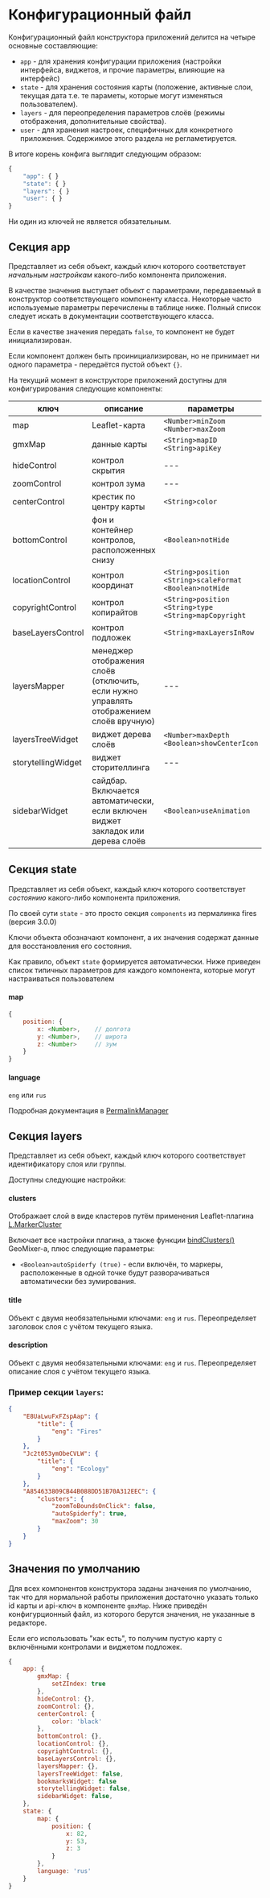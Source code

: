 # Конфигурационный файл

Конфигурационный файл конструктора приложений делится на четыре основные составляющие:
- `app` - для хранения конфигурации приложения (настройки интерфейса, виджетов, и прочие параметры, влияющие на интерфейс)
- `state` - для хранения состояния карты (положение, активные слои, текущая дата т.е. те параметы, которые могут изменяться пользователем).
- `layers` - для переопределения параметров слоёв (режимы отображения, дополнительные свойства).
- `user` - для хранения настроек, специфичных для конкретного приложения. Содержимое этого раздела не регламетируется.

В итоге корень конфига выглядит следующим образом:

```javascript
{
    "app": { }
    "state": { }
    "layers": { }
    "user": { }
}
```

Ни один из ключей не является обязательным.

## Секция app

Представляет из себя объект, каждый ключ которого соответствует *начальным настройкам* какого-либо компонента приложения.

В качестве значения выступает объект с параметрами, передаваемый в конструктор соответствующего компоненту класса. Некоторые часто используемые параметры перечислены в таблице ниже. Полный список следует искать в документации соответствующего класса.

Если в качестве значения передать `false`, то компонент не будет инициализирован.

Если компонент должен быть проинициализирован, но не принимает ни одного параметра - передаётся пустой объект `{}`.

На текущий момент в конструкторе приложений доступны для конфигурирования следующие компоненты:

ключ | описание | параметры | класс
--- | --- | --- | ---
map | Leaflet-карта | `<Number>minZoom` `<Number>maxZoom` | [L.Map](http://leafletjs.com/reference.html#map-options)
gmxMap | данные карты | `<String>mapID` `<String>apiKey` | [L.gmx.loadMap](https://github.com/ScanEx/Leaflet-GeoMixer/blob/master/documentation-rus.md#lgmxloadmap)
hideControl | контрол скрытия | --- | [L.Control.gmxHide](https://github.com/ScanEx/gmxControls/blob/master/documentation-rus.md#%D0%9F%D0%BB%D0%B0%D0%B3%D0%B8%D0%BD-lcontrolgmxhide)
zoomControl | контрол зума | --- | [L.Control.gmxZoom](https://github.com/ScanEx/gmxControls/blob/master/documentation-rus.md#%D0%9F%D0%BB%D0%B0%D0%B3%D0%B8%D0%BD-lcontrolgmxzoom)
centerControl | крестик по центру карты | `<String>color` | [L.Control.gmxCenter](https://github.com/ScanEx/gmxControls/blob/master/documentation-rus.md#%D0%9F%D0%BB%D0%B0%D0%B3%D0%B8%D0%BD-lcontrolgmxzoom)
bottomControl | фон и контейнер контролов, расположенных снизу | `<Boolean>notHide` | [L.Control.gmxBottom](https://github.com/ScanEx/gmxControls/blob/master/documentation-rus.md#%D0%9F%D0%BB%D0%B0%D0%B3%D0%B8%D0%BD-lcontrolgmxbottom)
locationControl | контрол координат | `<String>position` `<String>scaleFormat` `<Boolean>notHide` | [L.Control.gmxLocation](https://github.com/ScanEx/gmxControls/blob/master/documentation-rus.md#%D0%9F%D0%BB%D0%B0%D0%B3%D0%B8%D0%BD-lcontrolgmxlocation)
copyrightControl | контрол копирайтов | `<String>position` `<String>type` `<String>mapCopyright` | [L.Control.gmxCopyright](https://github.com/ScanEx/gmxControls/blob/master/documentation-rus.md#%D0%9F%D0%BB%D0%B0%D0%B3%D0%B8%D0%BD-lcontrolgmxcopyright)
baseLayersControl | контрол подложек | `<String>maxLayersInRow` | [GmxIconLayers](https://github.com/ScanEx/GMXCommonComponents/tree/master/GmxIconLayers)
layersMapper | менеджер отображения слоёв (отключить, если нужно управлять отображением слоёв вручную) | --- | ---
layersTreeWidget | виджет дерева слоёв | `<Number>maxDepth` `<Boolean>showCenterIcon` | [LayersTreeWidget](https://github.com/ScanEx/GMXCommonComponents/tree/master/LayersTreeWidget)
storytellingWidget | виджет сторителлинга | --- | [StorytellingWidget](https://github.com/ScanEx/GMXCommonComponents/tree/master/StorytellingWidget)
sidebarWidget | сайдбар. Включается автоматически, если включен виджет закладок или дерева слоёв | `<Boolean>useAnimation` | [IconSidebarWidget](https://github.com/ScanEx/GMXCommonComponents/tree/master/IconSidebarWidget)

## Секция state

Представляет из себя объект, каждый ключ которого соответствует *состоянию* какого-либо компонента приложения.

По своей сути `state` - это просто секция `components` из пермалинка fires (версия 3.0.0)

Ключи объекта обозначают компонент, а их значения содержат данные для восстановления его состояния.

Как правило, объект `state` формируется автоматически.
Ниже приведен список типичных параметров для каждого компонента, которые могут настраиваться пользователем

#### map
```javascript
{
    position: {
        x: <Number>,    // долгота
        y: <Number>,    // широта
        z: <Number>     // зум
    }
}
```

#### language

`eng` или `rus`

Подробная документация в [PermalinkManager](https://github.com/ScanEx/GMXCommonComponents/tree/master/PermalinkManager)

## Секция layers

Представляет из себя объект, каждый ключ которого соответствует идентификатору слоя или группы.

Доступны следующие настройки:

#### clusters

Отображает слой в виде кластеров путём применения Leaflet-плагина [L.MarkerCluster](https://github.com/Leaflet/Leaflet.markercluster)

Включает все настройки плагина, а также функции [bindClusters()](https://github.com/ScanEx/Leaflet-GeoMixer/blob/master/documentation-rus.md#clusters-options---%D0%BE%D0%BF%D1%86%D0%B8%D0%B8-%D0%BA%D0%BB%D0%B0%D1%81%D1%82%D0%B5%D1%80%D0%B8%D0%B7%D0%B0%D1%86%D0%B8%D0%B8) GeoMixer-а, плюс следующие параметры:
- `<Boolean>autoSpiderfy (true)` - если включён, то маркеры, расположенные в одной точке будут разворачиваться автоматически без зумирования.

#### title

Объект с двумя необязательными ключами: `eng` и `rus`. Переопределяет заголовок слоя с учётом текущего языка.

#### description

Объект с двумя необязательными ключами: `eng` и `rus`. Переопределяет описание слоя с учётом текущего языка.

### Пример секции `layers`:

```json
{
    "E8UaLwuFxFZspAap": {
        "title": {
            "eng": "Fires"
        }
    },
    "Jc2t053ymObeCVLW": {
        "title": {
            "eng": "Ecology"
        }
    },
    "A854633809CB44B088DD51B70A312EEC": {
        "clusters": {
            "zoomToBoundsOnClick": false,
            "autoSpiderfy": true,
            "maxZoom": 30
        }
    }
}
```

## Значения по умолчанию

Для всех компонентов конструктора заданы значения по умолчанию, так что для нормальной работы приложения достаточно указать только id карты и api-ключ в компоненте `gmxMap`. Ниже приведён конфигурционный файл, из которого берутся значения, не указанные в редакторе.

Если его использовать "как есть", то получим пустую карту с включёнными контролами и виджетом подложек.

```javascript
{
    app: {
        gmxMap: {
            setZIndex: true
        },
        hideControl: {},
        zoomControl: {},
        centerControl: {
            color: 'black'
        },
        bottomControl: {},
        locationControl: {},
        copyrightControl: {},
        baseLayersControl: {},
        layersMapper: {},
        layersTreeWidget: false,
        bookmarksWidget: false
        storytellingWidget: false,
        sidebarWidget: false,
    },
    state: {
        map: {
            position: {
                x: 82,
                y: 53,
                z: 3
            }
        },
        language: 'rus'
    }
}
```
